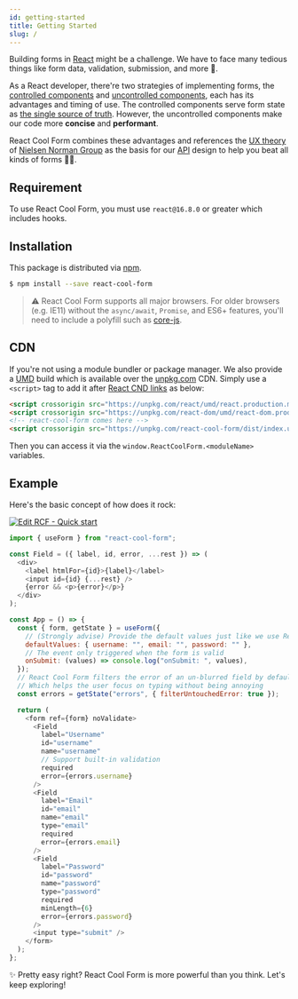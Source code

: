 ```yaml
---
id: getting-started
title: Getting Started
slug: /
---
```


Building forms in [React](https://reactjs.org) might be a challenge. We have to face many tedious things like form data, validation, submission, and more 🤯.

As a React developer, there're two strategies of implementing forms, the [controlled components](https://reactjs.org/docs/forms.html#controlled-components) and [uncontrolled components](https://reactjs.org/docs/uncontrolled-components.html), each has its advantages and timing of use. The controlled components serve form state as [the single source of truth](https://en.wikipedia.org/wiki/Single_source_of_truth). However, the uncontrolled components make our code more **concise** and **performant**.

React Cool Form combines these advantages and references the [UX theory](https://www.nngroup.com/articles/errors-forms-design-guidelines) of [Nielsen Norman Group](https://www.nngroup.com) as the basis for our [API](./use-form) design to help you beat all kinds of forms 👊🏻.

## Requirement

To use React Cool Form, you must use `react@16.8.0` or greater which includes hooks.

## Installation

This package is distributed via [npm](https://www.npmjs.com/package/react-cool-form).

```sh npm2yarn
$ npm install --save react-cool-form
```

> ⚠️ React Cool Form supports all major browsers. For older browsers (e.g. IE11) without the `async/await`, `Promise`, and ES6+ features, you'll need to include a polyfill such as [core-js](https://github.com/zloirock/core-js).

## CDN

If you're not using a module bundler or package manager. We also provide a [UMD](https://github.com/umdjs/umd) build which is available over the [unpkg.com](https://unpkg.com) CDN. Simply use a `<script>` tag to add it after [React CND links](https://reactjs.org/docs/cdn-links.html) as below:

<!-- prettier-ignore-start -->
```html
<script crossorigin src="https://unpkg.com/react/umd/react.production.min.js"></script>
<script crossorigin src="https://unpkg.com/react-dom/umd/react-dom.production.min.js"></script>
<!-- react-cool-form comes here -->
<script crossorigin src="https://unpkg.com/react-cool-form/dist/index.umd.production.min.js"></script>
```
<!-- prettier-ignore-end -->

Then you can access it via the `window.ReactCoolForm.<moduleName>` variables.

## Example

Here's the basic concept of how does it rock:

[![Edit RCF - Quick start](https://codesandbox.io/static/img/play-codesandbox.svg)](https://codesandbox.io/s/rcf-quick-start-j8p1l?fontsize=14&hidenavigation=1&theme=dark)

```js
import { useForm } from "react-cool-form";

const Field = ({ label, id, error, ...rest }) => (
  <div>
    <label htmlFor={id}>{label}</label>
    <input id={id} {...rest} />
    {error && <p>{error}</p>}
  </div>
);

const App = () => {
  const { form, getState } = useForm({
    // (Strongly advise) Provide the default values just like we use React state
    defaultValues: { username: "", email: "", password: "" },
    // The event only triggered when the form is valid
    onSubmit: (values) => console.log("onSubmit: ", values),
  });
  // React Cool Form filters the error of an un-blurred field by default (via the "filterUntouchedError" option)
  // Which helps the user focus on typing without being annoying
  const errors = getState("errors", { filterUntouchedError: true });

  return (
    <form ref={form} noValidate>
      <Field
        label="Username"
        id="username"
        name="username"
        // Support built-in validation
        required
        error={errors.username}
      />
      <Field
        label="Email"
        id="email"
        name="email"
        type="email"
        required
        error={errors.email}
      />
      <Field
        label="Password"
        id="password"
        name="password"
        type="password"
        required
        minLength={6}
        error={errors.password}
      />
      <input type="submit" />
    </form>
  );
};
```

✨ Pretty easy right? React Cool Form is more powerful than you think. Let's keep exploring!
